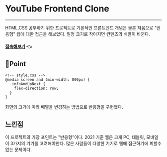 # YouTube Frontend Clone

---

HTML,CSS 공부하기 위한 프로젝트로 기본적인 프론트엔드 개념은 물론 처음으로 "반응형" 웹에 대한 접근을 해보았다. 일정 크기로 작아지면 컨텐츠의 배열이 바뀐다.

#### [접속해보기](https://jin0kim326.github.io/frontend-youtube-clone/) 👈

## 💪Point

```
<!-- style.css -->
@media screen and (min-width: 800px) {
  .infoAndUpNext {
    flex-direction: row;
  }
}
```

화면의 크기에 따라 배열을 변경하는 방법으로 반응형을 구현했다.

## 느낀점

이 프로젝트의 가장 포인트는 "반응형"이다. 2021 기준 웹은 크게 PC, 태블릿, 모바일 이 3가지의 기기를 고려해야한다. 많은 사람들이 다양한 기기로 웹에 접근하기에 피할수 없는 문제이다.
